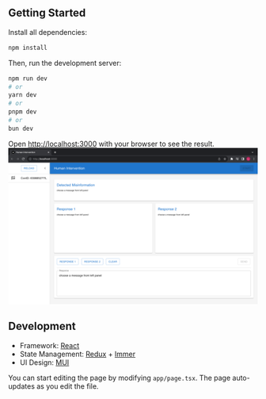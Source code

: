 ## Getting Started
Install all dependencies:

```bash
npm install
```

Then, run the development server:

```bash
npm run dev
# or
yarn dev
# or
pnpm dev
# or
bun dev
```

Open [http://localhost:3000](http://localhost:3000) with your browser to see the result.
![plot](./img/window.png)

## Development
- Framework: [React](https://react.dev/learn)
- State Management: [Redux](https://redux-toolkit.js.org/tutorials/quick-start) + [Immer](https://redux-toolkit.js.org/usage/immer-reducers)
- UI Design: [MUI](https://mui.com/material-ui/getting-started/)

You can start editing the page by modifying `app/page.tsx`. The page auto-updates as you edit the file.

